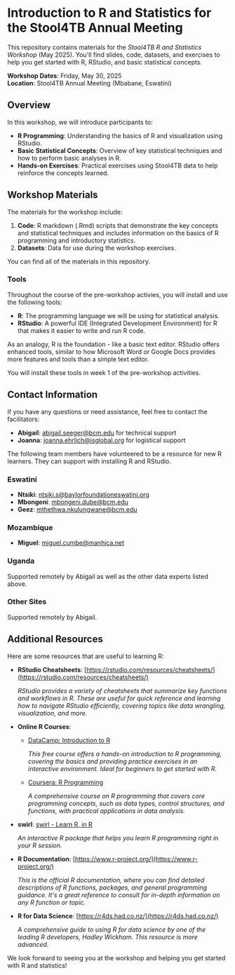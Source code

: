 # Introduction to R and Statistics for the Stool4TB Annual Meeting

This repository contains materials for the *Stool4TB R and Statistics Workshop* (May 2025). You'll find slides, code, datasets, and exercises to help you get started with R, RStudio, and basic statistical concepts.

**Workshop Dates**: Friday, May 30, 2025  
**Location**: Stool4TB Annual Meeting (Mbabane, Eswatini)   

## Overview

In this workshop, we will introduce participants to:

- **R Programming**: Understanding the basics of R and visualization using RStudio.
- **Basic Statistical Concepts**: Overview of key statistical techniques and how to perform basic analyses in R.
- **Hands-on Exercises**: Practical exercises using Stool4TB data to help reinforce the concepts learned.

## Workshop Materials

The materials for the workshop include:

1. **Code**: R markdown (.Rmd) scripts that demonstrate the key concepts and statistical techniques and includes information on the basics of R programming and introductory statistics.
2. **Datasets**: Data for use during the workshop exercises.

You can find all of the materials in this repository.

### Tools

Throughout the course of the pre-workshop activies, you will install and use the following tools:

- **R**: The programming language we will be using for statistical analysis.
- **RStudio**: A powerful IDE (Integrated Development Environment) for R that makes it easier to write and run R code.

As an analogy, R is the foundation - like a basic text editor. RStudio offers enhanced tools, similar to how Microsoft Word or Google Docs provides more features and tools than a simple text editor.

You will install these tools in week 1 of the pre-workshop activities. 

## Contact Information

If you have any questions or need assistance, feel free to contact the facilitators:

- **Abigail**: abigail.seeger@bcm.edu for technical support 
- **Joanna**: joanna.ehrlich@isglobal.org for logistical support

The following team members have volunteered to be a resource for new R learners. They can support with installing R and RStudio. 

### Eswatini

- **Ntsiki**: ntsiki.s@baylorfoundationeswatini.org
- **Mbongeni**: mbongeni.dube@bcm.edu
- **Geez**: mthethwa.nkulungwane@bcm.edu

### Mozambique

- **Miguel**: miguel.cumbe@manhica.net

### Uganda

Supported remotely by Abigail as well as the other data experts listed above. 

### Other Sites

Supported remotely by Abigail.

## Additional Resources

Here are some resources that are useful to learning R:

- **RStudio Cheatsheets**: [https://rstudio.com/resources/cheatsheets/](https://rstudio.com/resources/cheatsheets/)

   *RStudio provides a variety of cheatsheets that summarize key functions and workflows in R. These are useful for quick reference and learning how to navigate RStudio efficiently, covering topics like data wrangling, visualization, and more.*

- **Online R Courses**:  
   - [DataCamp: Introduction to R](https://www.datacamp.com/courses/free-introduction-to-r)

        *This free course offers a hands-on introduction to R programming, covering the basics and providing practice exercises in an interactive environment. Ideal for beginners to get started with R.*
   - [Coursera: R Programming](https://www.coursera.org/learn/r-programming)

        *A comprehensive course on R programming that covers core programming concepts, such as data types, control structures, and functions, with practical applications in data analysis.*

- **swirl**: [swirl - Learn R, in R](https://swirlstats.com/)  

   *An interactive R package that helps you learn R programming right in your R session.*

- **R Documentation**: [https://www.r-project.org/](https://www.r-project.org/)

   *This is the official R documentation, where you can find detailed descriptions of R functions, packages, and general programming guidance. It's a great reference to consult for in-depth information on any R function or topic.*

- **R for Data Science**: [https://r4ds.had.co.nz/](https://r4ds.had.co.nz/)  

   *A comprehensive guide to using R for data science by one of the leading R developers, Hadley Wickham. This resource is more advanced.*

We look forward to seeing you at the workshop and helping you get started with R and statistics!